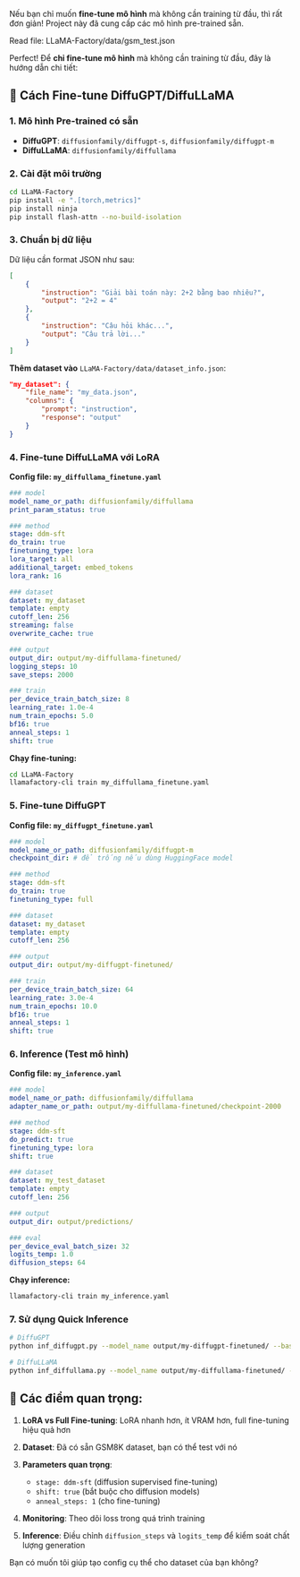 Nếu bạn chỉ muốn **fine-tune mô hình** mà không cần training từ đầu, thì rất đơn giản! Project này đã cung cấp các mô hình pre-trained sẵn.

Read file: LLaMA-Factory/data/gsm_test.json

Perfect! Để **chỉ fine-tune mô hình** mà không cần training từ đầu, đây là hướng dẫn chi tiết:

## 🚀 **Cách Fine-tune DiffuGPT/DiffuLLaMA**

### **1. Mô hình Pre-trained có sẵn**
- **DiffuGPT**: `diffusionfamily/diffugpt-s`, `diffusionfamily/diffugpt-m`
- **DiffuLLaMA**: `diffusionfamily/diffullama`


### **2. Cài đặt môi trường**
```bash
cd LLaMA-Factory
pip install -e ".[torch,metrics]"
pip install ninja
pip install flash-attn --no-build-isolation
```

### **3. Chuẩn bị dữ liệu**
Dữ liệu cần format JSON như sau:
```json
[
    {
        "instruction": "Giải bài toán này: 2+2 bằng bao nhiêu?",
        "output": "2+2 = 4"
    },
    {
        "instruction": "Câu hỏi khác...",
        "output": "Câu trả lời..."
    }
]
```

**Thêm dataset vào** `LLaMA-Factory/data/dataset_info.json`:
```json
"my_dataset": {
    "file_name": "my_data.json",
    "columns": {
        "prompt": "instruction",
        "response": "output"
    }
}
```

### **4. Fine-tune DiffuLLaMA với LoRA**
**Config file: `my_diffullama_finetune.yaml`**
```yaml
### model
model_name_or_path: diffusionfamily/diffullama
print_param_status: true

### method
stage: ddm-sft
do_train: true
finetuning_type: lora
lora_target: all
additional_target: embed_tokens
lora_rank: 16

### dataset
dataset: my_dataset
template: empty
cutoff_len: 256
streaming: false
overwrite_cache: true

### output
output_dir: output/my-diffullama-finetuned/
logging_steps: 10
save_steps: 2000

### train
per_device_train_batch_size: 8
learning_rate: 1.0e-4
num_train_epochs: 5.0
bf16: true
anneal_steps: 1
shift: true
```

**Chạy fine-tuning:**
```bash
cd LLaMA-Factory
llamafactory-cli train my_diffullama_finetune.yaml
```

### **5. Fine-tune DiffuGPT**
**Config file: `my_diffugpt_finetune.yaml`**
```yaml
### model
model_name_or_path: diffusionfamily/diffugpt-m
checkpoint_dir: # để trống nếu dùng HuggingFace model

### method
stage: ddm-sft
do_train: true
finetuning_type: full

### dataset
dataset: my_dataset
template: empty
cutoff_len: 256

### output
output_dir: output/my-diffugpt-finetuned/

### train
per_device_train_batch_size: 64
learning_rate: 3.0e-4
num_train_epochs: 10.0
bf16: true
anneal_steps: 1
shift: true
```

### **6. Inference (Test mô hình)**
**Config file: `my_inference.yaml`**
```yaml
### model
model_name_or_path: diffusionfamily/diffullama
adapter_name_or_path: output/my-diffullama-finetuned/checkpoint-2000

### method
stage: ddm-sft
do_predict: true
finetuning_type: lora
shift: true

### dataset
dataset: my_test_dataset
template: empty
cutoff_len: 256

### output
output_dir: output/predictions/

### eval
per_device_eval_batch_size: 32
logits_temp: 1.0
diffusion_steps: 64
```

**Chạy inference:**
```bash
llamafactory-cli train my_inference.yaml
```

### **7. Sử dụng Quick Inference**
```bash
# DiffuGPT
python inf_diffugpt.py --model_name output/my-diffugpt-finetuned/ --base_model_name gpt2-medium

# DiffuLLaMA
python inf_diffullama.py --model_name output/my-diffullama-finetuned/ --flash_attn flash_attention_2
```

## 🎯 **Các điểm quan trọng:**

1. **LoRA vs Full Fine-tuning**: LoRA nhanh hơn, ít VRAM hơn, full fine-tuning hiệu quả hơn
2. **Dataset**: Đã có sẵn GSM8K dataset, bạn có thể test với nó
3. **Parameters quan trọng**: 
   - `stage: ddm-sft` (diffusion supervised fine-tuning)
   - `shift: true` (bắt buộc cho diffusion models)
   - `anneal_steps: 1` (cho fine-tuning)

4. **Monitoring**: Theo dõi loss trong quá trình training
5. **Inference**: Điều chỉnh `diffusion_steps` và `logits_temp` để kiểm soát chất lượng generation

Bạn có muốn tôi giúp tạo config cụ thể cho dataset của bạn không?